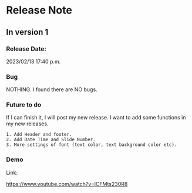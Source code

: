 # Release Note
## In version 1
### Release Date:
2023/02/13 17:40 p.m.

### Bug
NOTHING. I found there are NO bugs.

### Future to do
If I can finish it, I will post my new release. I want to add some functions in my new releases.

    1. Add Header and footer.
    2. Add Date Time and Slide Number.
    3. More settings of font (text color, text background color etc).
   
### Demo
Link:

https://www.youtube.com/watch?v=ICFMts230R8

